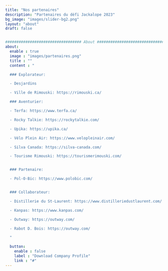 ```yaml
---
title: "Nos partenaires"
description: "Partenaires du défi Jackalope 2023"
bg_image: "images/slider-bg2.png"
layout: "about"
draft: false


################################## About #####################################
about:
  enable : true
  image : "images/partenaires.png"
  title : ""
  content : "

  ### Explorateur:

  - Desjardins

  - Ville de Rimouski: https://rimouski.ca/

  ### Aventurier:

  - Terfa: https://www.terfa.ca/

  - Rocky Talkie: https://rockytalkie.com/

  - Upika: https://upika.ca/

  - Vélo Plein Air: https://www.velopleinair.com/

  - Silva Canada: https://silva-canada.com/

  - Tourisme Rimouski: https://tourismerimouski.com/


  ### Partenaire:

  - Pol-O-Bic: https://www.polobic.com/


  ### Collaborateur:

  - Distillerie du St-Laurent: https://www.distilleriedustlaurent.com/

  - Kanpas: https://www.kanpas.com/

  - Outway: https://outway.com/

  - Rabot D. Bois: https://outway.com/

  "

  button:
    enable : false
    label : "Download Company Profile"
    link : "#"
---
```

